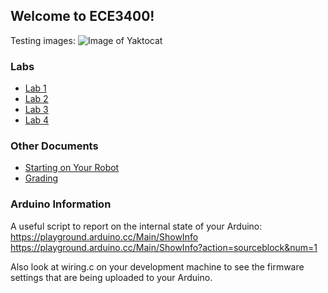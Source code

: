 ## Welcome to ECE3400!

Testing images:
![Image of Yaktocat](https://octodex.github.com/images/yaktocat.png)

### Labs
- [Lab 1](lab1.md)
- [Lab 2](lab2.md)
- [Lab 3](lab3.md)
- [Lab 4](lab4.md)

### Other Documents
- [Starting on Your Robot](starting_your_robot.md)
- [Grading](docs/Grading/Semester_Score.md)

### Arduino Information

A useful script to report on the internal state of your Arduino:
https://playground.arduino.cc/Main/ShowInfo
https://playground.arduino.cc/Main/ShowInfo?action=sourceblock&num=1

Also look at wiring.c on your development machine to see the firmware settings that are being uploaded to your Arduino.

